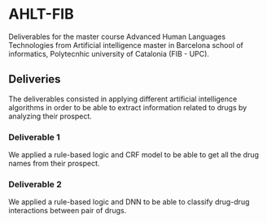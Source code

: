 # AHLT-FIB

Deliverables for the master course Advanced Human Languages Technologies from Artificial intelligence master in Barcelona school of informatics, Polytecnhic university of Catalonia (FIB - UPC).

## Deliveries

The deliverables consisted in applying different artificial intelligence algorithms in order to be able to extract information related to drugs by analyzing their prospect.

### Deliverable 1

We applied a rule-based logic and CRF model to be able to get all the drug names from their prospect.

### Deliverable 2

We applied a rule-based logic and DNN to be able to classify drug-drug interactions between pair of drugs.
